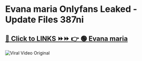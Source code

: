 
 # Evana maria Onlyfans Leaked - Update Files 387ni

## <h2><a href="https://clipsfans.com/Evana_maria&ref=git">🔗 Click to LINKS ⏩⏩ 👉 🟢 Evana maria </a></h2>

<a href="https://clipsfans.com/Evana_maria&ref=git" rel="nofollow" data-target="animated-image.originalLink"><img src="https://i.ibb.co.com/xMMVF88/686577567.gif" alt="Viral Video Original" style="max-width: 100%; display: inline-block;" data-target="animated-image.originalImage"></a>


